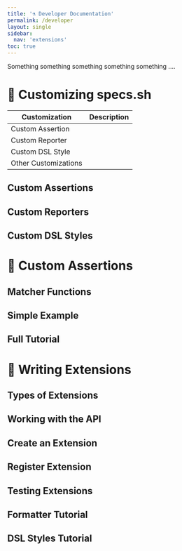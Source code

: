 ```yaml
---
title: '⚗️ Developer Documentation'
permalink: /developer
layout: single
sidebar:
  nav: 'extensions'
toc: true
---
```


Something something something something something ....

# 🔬 Customizing specs.sh

| Customization        | Description |
| -------------------- | ----------- |
| Custom Assertion     |             |
| Custom Reporter      |             |
| Custom DSL Style     |             |
| Other Customizations |             |

## Custom Assertions

## Custom Reporters

## Custom DSL Styles

# 🧐 Custom Assertions

## Matcher Functions

## Simple Example

## Full Tutorial

# 📝 Writing Extensions

## Types of Extensions

## Working with the API

## Create an Extension

## Register Extension

## Testing Extensions

## Formatter Tutorial

## DSL Styles Tutorial
